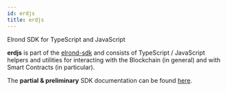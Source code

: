 ```yaml
---
id: erdjs
title: erdjs
---
```


Elrond SDK for TypeScript and JavaScript

**erdjs** is part of the [elrond-sdk](https://github.com/ElrondNetwork/elrond-sdk) and consists of TypeScript / JavaScript helpers and utilities for interacting with the Blockchain (in general) and with Smart Contracts (in particular).



The **partial & preliminary** SDK documentation can be found [here](https://elrondnetwork.github.io/elrond-sdk-docs/erdjs).

[
  ](https://docs.elrond.com/tools/erdpy/writing-and-running-erdpy-scripts)